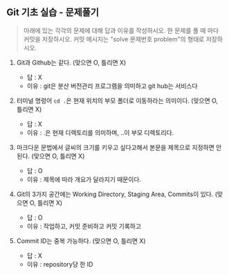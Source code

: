 ## Git 기초 실습 - 문제풀기

> 아래에 있는 각각의 문제에 대해 답과 이유를 작성하시오.
> 한 문제를 풀 때 마다 커밋을 저장하시오. 커밋 메시지는 "solve 문제번호 problem"의 형태로 저장하시오.



1. Git과 Github는 같다. (맞으면 O, 틀리면 X)

   - 답 : X
   - 이유 : git은 분산 버전관리 프로그램을 의미하고 git hub는 서비스다

   

2. 터미널 명령어 `cd .`은 현재 위치의 부모 폴더로 이동하라는 의미이다. (맞으면 O, 틀리면 X)

   - 답 : X
   - 이유 : .은 현재 디렉토리를 의미하며, ..이 부모 디렉토리다.



3. 마크다운 문법에서 글씨의 크기를 키우고 싶다고해서 본문을 제목으로 지정하면 안된다. (맞으면 O, 틀리면 X)
   - 답 : O
   - 이유 : 제목에 따라 개요가 달라지기 때문이다. 



4. Git의 3가지 공간에는 Working Directory, Staging Area, Commits이 있다. (맞으면 O, 틀리면 X)
   - 답 : O
   - 이유 : 작업하고, 커밋 준비하고 커밋 기록하고



5. Commit ID는 중복 가능하다. (맞으면 O, 틀리면 X)
   - 답 : X
   - 이유 : repository당 한 ID